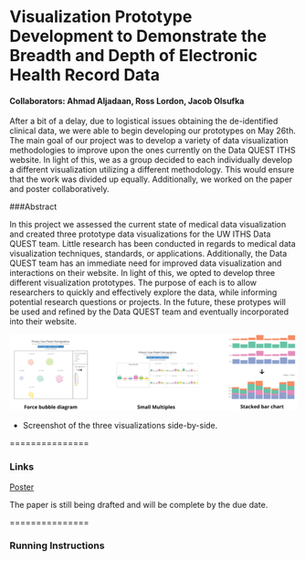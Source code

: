 Visualization Prototype Development to Demonstrate the Breadth and Depth of Electronic Health Record Data 
===============
#### Collaborators: Ahmad Aljadaan, Ross Lordon, Jacob Olsufka

After a bit of a delay, due to logistical issues obtaining the de-identified clinical data, we were able to begin developing our prototypes on May 26th. The main goal of our project was to develop a variety of data visualization methodologies to improve upon the ones currently on the Data QUEST ITHS website. In light of this, we as a group decided to each individually develop a different visualization utilizing a different methodology. This would ensure that the work was divided up equally. Additionally, we worked on the paper and poster collaboratively. 

###Abstract

In this project we assessed the current state of medical data visualization and created three prototype data visualizations for the UW ITHS Data QUEST team. Little research has been conducted in regards to medical data visualization techniques, standards, or applications. Additionally, the Data QUEST team has an immediate need for improved data visualization and interactions on their website. In light of this, we opted to develop three different visualization prototypes. The purpose of each is to allow researchers to quickly and effectively explore the data, while informing potential research questions or projects. In the future, these protypes will be used and refined by the Data QUEST team and eventually incorporated into their website.

![Overview](overview.png)
* Screenshot of the three visualizations side-by-side.

===============
### Links
[Poster](https://github.com/CSE512-15S/fp-aljadaan-rlordon-olsufj/blob/master/Poster-Big.png)

The paper is still being drafted and will be complete by the due date.

===============
### Running Instructions



